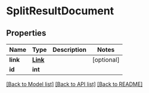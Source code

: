 # SplitResultDocument

## Properties
Name | Type | Description | Notes
------------ | ------------- | ------------- | -------------
**link** | [**Link**](Link.md) |  | [optional] 
**id** | **int** |  | 

[[Back to Model list]](../README.md#documentation-for-models) [[Back to API list]](../README.md#documentation-for-api-endpoints) [[Back to README]](../README.md)


